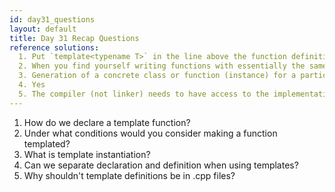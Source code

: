 ```yaml
---
id: day31_questions
layout: default
title: Day 31 Recap Questions
reference solutions:
  1. Put `template<typename T>` in the line above the function definition that uses T as a type.
  2. When you find yourself writing functions with essentially the same body, but different types.
  3. Generation of a concrete class or function (instance) for a particular combination of template arguments.
  4. Yes
  5. The compiler (not linker) needs to have access to the implementation of templated functions to instantiate them with the template argument .
---
```

1. How do we declare a template function?
2. Under what conditions would you consider making a function templated?
3. What is template instantiation?
4. Can we separate declaration and definition when using templates?
5. Why shouldn't template definitions be in .cpp files? 
